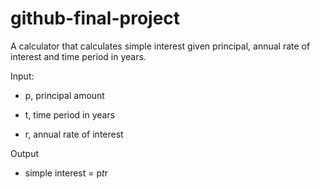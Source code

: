 # github-final-project
A calculator that calculates simple interest given principal, annual rate of interest and time period in years.


Input:

* p, principal amount

* t, time period in years

* r, annual rate of interest

Output

   * simple interest = p*t*r
